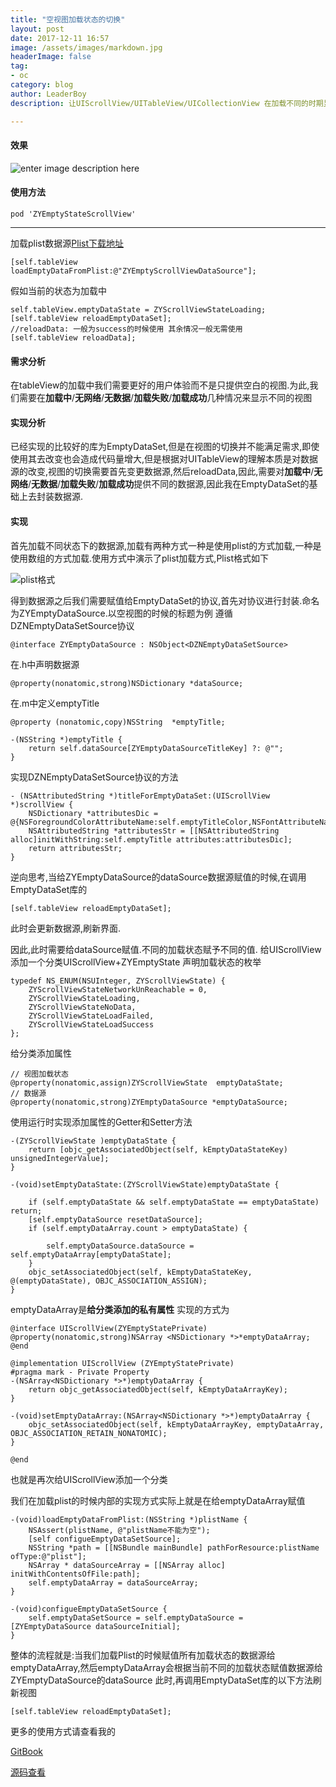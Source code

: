 ```yaml
---
title: "空视图加载状态的切换"
layout: post
date: 2017-12-11 16:57
image: /assets/images/markdown.jpg
headerImage: false
tag:
- oc
category: blog
author: LeaderBoy
description: 让UIScrollView/UITableView/UICollectionView 在加载不同的时期显示不同的视图,比如加载成功,加载中,加载无数据,无网络连接,加载失败几种情况显示不同的视图,避免空白页面体验差,只需三行代码.

---
```

#### 效果
![enter image description here](http://p13zzx9gf.bkt.clouddn.com/ZYEmptyStateScrollView.gif)

#### 使用方法
```
pod 'ZYEmptyStateScrollView'
```


----------
加载plist数据源[Plist下载地址](http://p13zzx9gf.bkt.clouddn.com/ZYEmptyScrollViewDataSource.plist)

```
[self.tableView loadEmptyDataFromPlist:@"ZYEmptyScrollViewDataSource"];
```
假如当前的状态为加载中
```
self.tableView.emptyDataState = ZYScrollViewStateLoading;
[self.tableView reloadEmptyDataSet];
//reloadData: 一般为success的时候使用 其余情况一般无需使用
[self.tableView reloadData];
```

#### 需求分析
在tableView的加载中我们需要更好的用户体验而不是只提供空白的视图.为此,我们需要在**加载中**/**无网络**/**无数据**/**加载失败**/**加载成功**几种情况来显示不同的视图


#### 实现分析
已经实现的比较好的库为EmptyDataSet,但是在视图的切换并不能满足需求,即使使用其去改变也会造成代码量增大,但是根据对UITableView的理解本质是对数据源的改变,视图的切换需要首先变更数据源,然后reloadData,因此,需要对**加载中**/**无网络**/**无数据**/**加载失败**/**加载成功**提供不同的数据源,因此我在EmptyDataSet的基础上去封装数据源.

#### 实现
首先加载不同状态下的数据源,加载有两种方式一种是使用plist的方式加载,一种是使用数组的方式加载.使用方式中演示了plist加载方式,Plist格式如下

![plist格式](http://ozim7ibb7.bkt.clouddn.com/blog_04_01.png)

得到数据源之后我们需要赋值给EmptyDataSet的协议,首先对协议进行封装.命名为ZYEmptyDataSource.以空视图的时候的标题为例
遵循DZNEmptyDataSetSource协议
```
@interface ZYEmptyDataSource : NSObject<DZNEmptyDataSetSource>
```

在.h中声明数据源
```
@property(nonatomic,strong)NSDictionary *dataSource;

```
在.m中定义emptyTitle
```
@property (nonatomic,copy)NSString  *emptyTitle;

```
```
-(NSString *)emptyTitle {
    return self.dataSource[ZYEmptyDataSourceTitleKey] ?: @"";
}
```
实现DZNEmptyDataSetSource协议的方法

```
- (NSAttributedString *)titleForEmptyDataSet:(UIScrollView *)scrollView {
    NSDictionary *attributesDic = @{NSForegroundColorAttributeName:self.emptyTitleColor,NSFontAttributeName:self.emptyTitleFont};
    NSAttributedString *attributesStr = [[NSAttributedString alloc]initWithString:self.emptyTitle attributes:attributesDic];
    return attributesStr;
}
```
逆向思考,当给ZYEmptyDataSource的dataSource数据源赋值的时候,在调用EmptyDataSet库的
```
[self.tableView reloadEmptyDataSet];
```
此时会更新数据源,刷新界面.

因此,此时需要给dataSource赋值.不同的加载状态赋予不同的值.
给UIScrollView添加一个分类UIScrollView+ZYEmptyState
声明加载状态的枚举
```
typedef NS_ENUM(NSUInteger, ZYScrollViewState) {
    ZYScrollViewStateNetworkUnReachable = 0,
    ZYScrollViewStateLoading,
    ZYScrollViewStateNoData,
    ZYScrollViewStateLoadFailed,
    ZYScrollViewStateLoadSuccess
};
```

给分类添加属性
```
// 视图加载状态
@property(nonatomic,assign)ZYScrollViewState  emptyDataState;
// 数据源
@property(nonatomic,strong)ZYEmptyDataSource *emptyDataSource;

```
使用运行时实现添加属性的Getter和Setter方法
```
-(ZYScrollViewState )emptyDataState {
    return [objc_getAssociatedObject(self, kEmptyDataStateKey) unsignedIntegerValue];
}
```

```
-(void)setEmptyDataState:(ZYScrollViewState)emptyDataState {
    
    if (self.emptyDataState && self.emptyDataState == emptyDataState) return;
    [self.emptyDataSource resetDataSource];
    if (self.emptyDataArray.count > emptyDataState) {
        
        self.emptyDataSource.dataSource = self.emptyDataArray[emptyDataState];
    }
    objc_setAssociatedObject(self, kEmptyDataStateKey, @(emptyDataState), OBJC_ASSOCIATION_ASSIGN);
}
```

emptyDataArray是**给分类添加的私有属性** 实现的方式为
```
@interface UIScrollView(ZYEmptyStatePrivate)
@property(nonatomic,strong)NSArray <NSDictionary *>*emptyDataArray;
@end

@implementation UIScrollView (ZYEmptyStatePrivate)
#pragma mark - Private Property
-(NSArray<NSDictionary *>*)emptyDataArray {
    return objc_getAssociatedObject(self, kEmptyDataArrayKey);
}

-(void)setEmptyDataArray:(NSArray<NSDictionary *>*)emptyDataArray {
    objc_setAssociatedObject(self, kEmptyDataArrayKey, emptyDataArray, OBJC_ASSOCIATION_RETAIN_NONATOMIC);
}

@end
```
也就是再次给UIScrollView添加一个分类

我们在加载plist的时候内部的实现方式实际上就是在给emptyDataArray赋值

```
-(void)loadEmptyDataFromPlist:(NSString *)plistName {
    NSAssert(plistName, @"plistName不能为空");
    [self configueEmptyDataSetSource];
    NSString *path = [[NSBundle mainBundle] pathForResource:plistName ofType:@"plist"];
    NSArray * dataSourceArray = [[NSArray alloc] initWithContentsOfFile:path];
    self.emptyDataArray = dataSourceArray;
}

-(void)configueEmptyDataSetSource {
    self.emptyDataSetSource = self.emptyDataSource = [ZYEmptyDataSource dataSourceInitial];
}
```

整体的流程就是:当我们加载Plist的时候赋值所有加载状态的数据源给emptyDataArray,然后emptyDataArray会根据当前不同的加载状态赋值数据源给ZYEmptyDataSource的dataSource
此时,再调用EmptyDataSet库的以下方法刷新视图
```
[self.tableView reloadEmptyDataSet];
```

更多的使用方式请查看我的

[GitBook](https://leaderboy.gitbooks.io/zycomponents/content/zyemptystatescrollview.html)

[源码查看](https://github.com/LeaderBoy/ZYEmptyStateScrollView)




